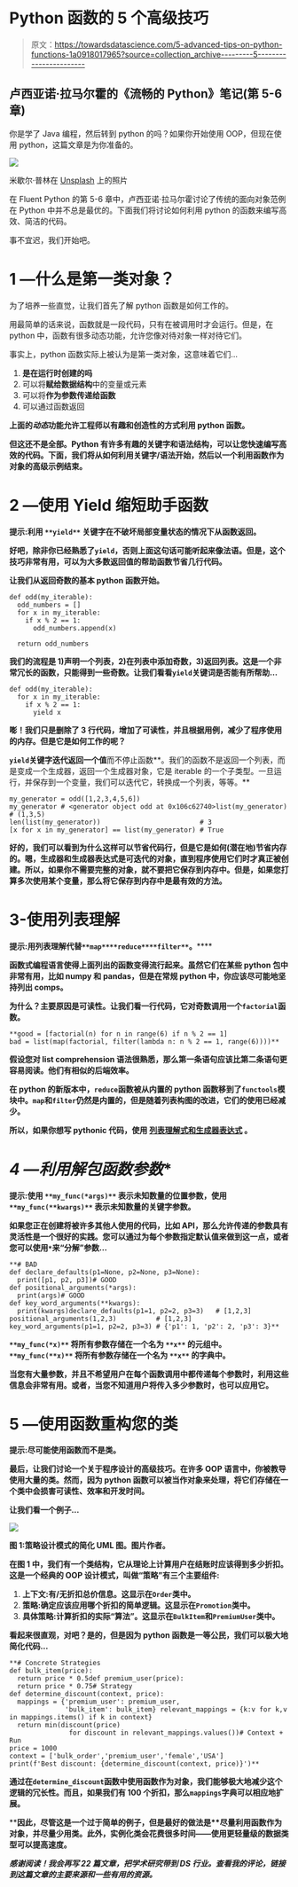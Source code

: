 # Python 函数的 5 个高级技巧

> 原文：<https://towardsdatascience.com/5-advanced-tips-on-python-functions-1a0918017965?source=collection_archive---------5----------------------->

## 卢西亚诺·拉马尔霍的《流畅的 Python》笔记(第 5-6 章)

你是学了 Java 编程，然后转到 python 的吗？如果你开始使用 OOP，但现在使用 python，这篇文章是为你准备的。

![](img/47aea3b3b261752d9b97f33c74f1c817.png)

米歇尔·普林在 [Unsplash](https://unsplash.com?utm_source=medium&utm_medium=referral) 上的照片

在 Fluent Python 的第 5-6 章中，卢西亚诺·拉马尔霍讨论了传统的面向对象范例在 Python 中并不总是最优的。下面我们将讨论如何利用 python 的函数来编写高效、简洁的代码。

事不宜迟，我们开始吧。

# 1 —什么是第一类对象？

为了培养一些直觉，让我们首先了解 python 函数是如何工作的。

用最简单的话来说，函数就是一段代码，只有在被调用时才会运行。但是，在 python 中，函数有很多动态功能，允许您像对待对象一样对待它们。

事实上，python 函数实际上被认为是第一类对象，这意味着它们…

1.  **是在运行时创建的吗**
2.  可以将**赋给数据结构**中的变量或元素
3.  可以将**作为参数传递给函数**
4.  可以通过函数返回

**上面的*动态*功能允许工程师以有趣和创造性的方式利用 python 函数。**

**但这还不是全部。Python 有许多有趣的关键字和语法结构，可以让您快速编写高效的代码。下面，我们将从如何利用关键字/语法开始，然后以一个利用函数作为对象的高级示例结束。**

# **2 —使用 Yield 缩短助手函数**

****提示:利用** `**yield**` **关键字在不破坏局部变量状态的情况下从函数返回。****

**好吧，除非你已经熟悉了`yield`，否则上面这句话可能听起来像法语。但是，这个技巧非常有用，可以为大多数返回值的帮助函数节省几行代码。**

**让我们从返回奇数的基本 python 函数开始。**

```
def odd(my_iterable):
  odd_numbers = []
  for x in my_iterable:
    if x % 2 == 1:
      odd_numbers.append(x)

  return odd_numbers
```

**我们的流程是 1)声明一个列表，2)在列表中添加奇数，3)返回列表。这是一个非常冗长的函数，只能得到一些奇数。让我们看看`yield`关键词是否能有所帮助…**

```
def odd(my_iterable):
  for x in my_iterable:
    if x % 2 == 1:
      yield x
```

**嘭！我们只是删除了 3 行代码，增加了可读性，并且根据用例，减少了程序使用的内存。但是它是如何工作的呢？**

**`yield`关键字迭代返回一个值**而不停止函数**。我们的函数不是返回一个列表，而是变成一个生成器，返回一个生成器对象，它是 iterable 的一个子类型。一旦运行，并保存到一个变量，我们可以迭代它，转换成一个列表，等等。**

```
my_generator = odd([1,2,3,4,5,6])
my_generator # <generator object odd at 0x106c62740>list(my_generator)                              # (1,3,5)
len(list(my_generator))                         # 3
[x for x in my_generator] == list(my_generator) # True
```

**好的，我们可以看到为什么这样可以节省代码行，但是它是如何(潜在地)节省内存的。嗯，生成器和生成器表达式是可迭代的对象，直到程序使用它们时才真正被创建。所以，如果你不需要完整的对象，就不要把它保存到内存中。但是，如果您打算多次使用某个变量，那么将它保存到内存中是最有效的方法。**

# **3-使用列表理解**

****提示:用列表理解代替**`**map**`**`**reduce**`**`**filter**`**。********

****函数式编程语言使得上面列出的函数变得流行起来。虽然它们在某些 python 包中非常有用，比如 numpy 和 pandas，但是在常规 python 中，你应该尽可能地坚持列出 comps。****

****为什么？主要原因是可读性。让我们看一行代码，它对奇数调用一个`factorial`函数。****

```
**good = [factorial(n) for n in range(6) if n % 2 == 1]
bad = list(map(factorial, filter(lambda n: n % 2 == 1, range(6))))**
```

****假设您对 list comprehension 语法很熟悉，那么第一条语句应该比第二条语句更容易阅读。他们有相似的后端效率。****

****在 python 的新版本中，`reduce`函数被从内置的 python 函数移到了`functools`模块中。`map`和`filter`仍然是内置的，但是随着列表构图的改进，它们的使用已经减少。****

******所以，如果你想写 pythonic 代码，使用** [**列表理解式和生成器表达式**](/5-advanced-tips-on-python-sequences-5b0e09a21a83) **。******

# ****4 —利用*解包函数参数****

******提示:使用** `**my_func(*args)**` **表示未知数量的位置参数，使用** `**my_func(**kwargs)**` **表示未知数量的关键字参数。******

****如果您正在创建将被许多其他人使用的代码，比如 API，那么允许传递的参数具有灵活性是一个很好的实践。您可以通过为每个参数指定默认值来做到这一点，或者您可以使用`*`来“分解”参数…****

```
**# BAD
def declare_defaults(p1=None, p2=None, p3=None):
  print([p1, p2, p3])# GOOD
def positional_arguments(*args):
  print(args)# GOOD
def key_word_arguments(**kwargs):
  print(kwargs)declare_defaults(p1=1, p2=2, p3=3)   # [1,2,3]
positional_arguments(1,2,3)          # [1,2,3]
key_word_arguments(p1=1, p2=2, p3=3) # {'p1': 1, 'p2': 2, 'p3': 3}**
```

****`**my_func(*x)**` **将所有参数存储在一个名为** `**x**` **的元组中。** `**my_func(**x)**` **将所有参数存储在一个名为** `**x**` **的字典中。******

****当您有大量参数，并且不希望用户在每个函数调用中都传递每个参数时，利用这些信息会非常有用。或者，当您不知道用户将传入多少参数时，也可以应用它。****

# ****5 —使用函数重构您的类****

****提示:尽可能使用函数而不是类。****

****最后，让我们讨论一个关于程序设计的高级技巧。在许多 OOP 语言中，你被教导使用大量的类。然而，因为 python 函数可以被当作对象来处理，**将它们存储在一个类中会损害可读性、效率和开发时间。******

****让我们看一个例子…****

****![](img/f239b940a058aaf36eddea864d335be6.png)****

****图 1:策略设计模式的简化 UML 图。图片作者。****

****在图 1 中，我们有一个类结构，它从理论上计算用户在结账时应该得到多少折扣。这是一个经典的 OOP 设计模式，叫做“策略”有三个主要组件:****

1.  ******上下文**:有/无折扣总价信息。这显示在`Order`类中。****
2.  ******策略**:确定应该应用哪个折扣的简单逻辑。这显示在`Promotion`类中。****
3.  ******具体策略**:计算折扣的实际“算法”。这显示在`BulkItem`和`PremiumUser`类中。****

****看起来很直观，对吧？是的，但是因为 python 函数是一等公民，我们可以极大地简化代码…****

```
**# Concrete Strategies
def bulk_item(price):
  return price * 0.5def premium_user(price):
  return price * 0.75# Strategy
def determine_discount(context, price):
  mappings = {'premium_user': premium_user,
              'bulk_item': bulk_item} relevant_mappings = {k:v for k,v in mappings.items() if k in context}
  return min(discount(price) 
               for discount in relevant_mappings.values())# Context + Run
price = 1000
context = ['bulk_order','premium_user','female','USA']
print(f'Best discount: {determine_discount(context, price)}')**
```

****通过在`determine_discount`函数中使用函数作为对象，我们能够极大地减少这个逻辑的冗长性。而且，如果我们有 100 个折扣，那么`mappings`字典可以相应地扩展。****

****因此，尽管这是一个过于简单的例子，但是最好的做法是**尽量利用函数作为对象，并尽量少用类。**此外，实例化类会花费很多时间——使用更轻量级的数据类型可以提高速度。****

*****感谢阅读！我会再写 22 篇文章，把学术研究带到 DS 行业。查看我的评论，链接到这篇文章的主要来源和一些有用的资源。*****